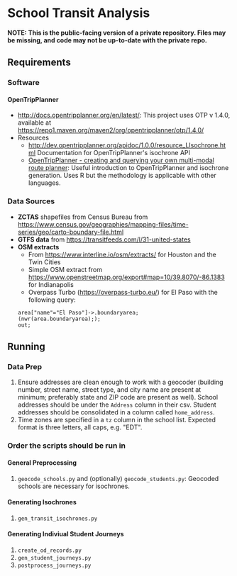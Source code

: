 # School Transit Analysis

**NOTE: This is the public-facing version of a private repository. Files may be missing, and code may not be up-to-date with the private repo.**

## Requirements
### Software
#### OpenTripPlanner
* http://docs.opentripplanner.org/en/latest/: This project uses OTP v 1.4.0, available at https://repo1.maven.org/maven2/org/opentripplanner/otp/1.4.0/
* Resources
  * http://dev.opentripplanner.org/apidoc/1.0.0/resource_LIsochrone.html Documentation for OpenTripPlanner's isochrone API
  * [OpenTripPlanner - creating and querying your own multi-modal route planner](https://www.researchgate.net/publication/321110774_OpenTripPlanner_-_creating_and_querying_your_own_multi-modal_route_planner): Useful introduction to OpenTripPlanner and isochrone generation. Uses R but the methodology is applicable with other languages.

### Data Sources
* **ZCTAS** shapefiles from Census Bureau from https://www.census.gov/geographies/mapping-files/time-series/geo/carto-boundary-file.html
* **GTFS data** from https://transitfeeds.com/l/31-united-states
* **OSM extracts**
  * From https://www.interline.io/osm/extracts/ for Houston and the Twin Cities
  * Simple OSM extract from https://www.openstreetmap.org/export#map=10/39.8070/-86.1383 for Indianapolis
  * Overpass Turbo (https://overpass-turbo.eu/) for El Paso with the following query:
  ```
  area["name"="El Paso"]->.boundaryarea;
  (nwr(area.boundaryarea););
  out;
  ```
  

## Running
### Data Prep
1. Ensure addresses are clean enough to work with a geocoder (building number, street name, street type, and city name are present at minimum; preferably state and ZIP code are present as well). School addresses should be under the `Address` column in their csv. Student addresses should be consolidated in a column called `home_address`.
2. Time zones are specified in a `tz` column in the school list. Expected format is three letters, all caps, e.g. "EDT".

### Order the scripts should be run in
#### General Preprocessing
1. `geocode_schools.py` and (optionally) `geocode_students.py`: Geocoded schools are necessary for isochrones.

#### Generating Isochrones
1. `gen_transit_isochrones.py`

#### Generating Indiviual Student Journeys
1. `create_od_records.py`
2. `gen_student_journeys.py`
3. `postprocess_journeys.py`

